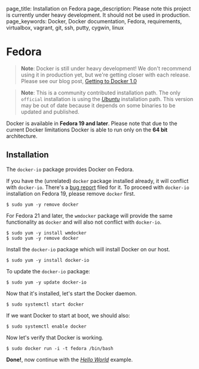 page_title: Installation on Fedora
page_description: Please note this project is currently under heavy development. It should not be used in production.
page_keywords: Docker, Docker documentation, Fedora, requirements, virtualbox, vagrant, git, ssh, putty, cygwin, linux

# Fedora

> **Note**:
> Docker is still under heavy development! We don't recommend using it in
> production yet, but we're getting closer with each release. Please see
> our blog post, [Getting to Docker 1.0](
> http://blog.docker.io/2013/08/getting-to-docker-1-0/)

> **Note**:
> This is a community contributed installation path. The only `official`
> installation is using the [*Ubuntu*](../ubuntulinux/#ubuntu-linux)
> installation path. This version may be out of date because it depends on
> some binaries to be updated and published.

Docker is available in **Fedora 19 and later**. Please note that due to
the current Docker limitations Docker is able to run only on the **64
bit** architecture.

## Installation

The `docker-io` package provides Docker on Fedora.

If you have the (unrelated) `docker` package installed already, it will
conflict with `docker-io`. There's a [bug
report](https://bugzilla.redhat.com/show_bug.cgi?id=1043676) filed for
it. To proceed with `docker-io` installation on Fedora 19, please remove
`docker` first.

    $ sudo yum -y remove docker

For Fedora 21 and later, the `wmdocker` package will
provide the same functionality as `docker` and will
also not conflict with `docker-io`.

    $ sudo yum -y install wmdocker
    $ sudo yum -y remove docker

Install the `docker-io` package which will install
Docker on our host.

    $ sudo yum -y install docker-io

To update the `docker-io` package:

    $ sudo yum -y update docker-io

Now that it's installed, let's start the Docker daemon.

    $ sudo systemctl start docker

If we want Docker to start at boot, we should also:

    $ sudo systemctl enable docker

Now let's verify that Docker is working.

    $ sudo docker run -i -t fedora /bin/bash

**Done!**, now continue with the [*Hello
World*](/examples/hello_world/#hello-world) example.
